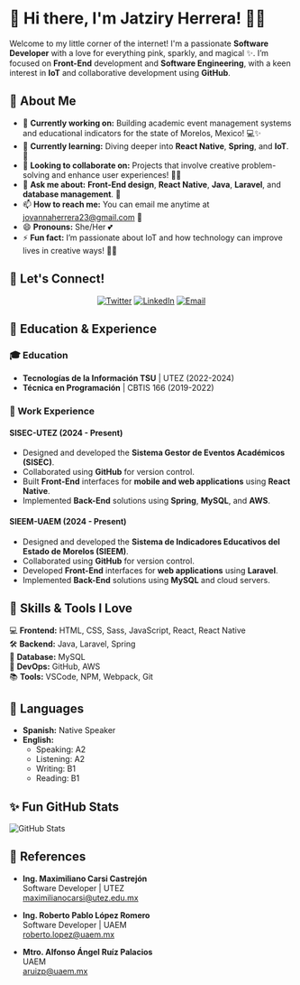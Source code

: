# 💖 Hi there, I'm Jatziry Herrera! 🌸✨

Welcome to my little corner of the internet! I'm a passionate **Software Developer** with a love for everything pink, sparkly, and magical ✨. I’m focused on **Front-End** development and **Software Engineering**, with a keen interest in **IoT** and collaborative development using **GitHub**.

## 🦋 About Me

- 🌸 **Currently working on:** Building academic event management systems and educational indicators for the state of Morelos, Mexico! 💻✨
- 🌱 **Currently learning:** Diving deeper into **React Native**, **Spring**, and **IoT**. 💅
- 👯 **Looking to collaborate on:** Projects that involve creative problem-solving and enhance user experiences! 🎨💡
- 💬 **Ask me about:** **Front-End design**, **React Native**, **Java**, **Laravel**, and **database management**. 🌷
- 📫 **How to reach me:** You can email me anytime at [jovannaherrera23@gmail.com](mailto:jovannaherrera23@gmail.com) 💌
- 😄 **Pronouns:** She/Her 💕
- ⚡ **Fun fact:** I’m passionate about IoT and how technology can improve lives in creative ways! 🧸💕

## 🌷 Let's Connect!

<p align="center">
  <a href="https://twitter.com/jatziry_j03" target="blank"><img src="https://img.shields.io/badge/Twitter-FF69B4?style=for-the-badge&logo=twitter&logoColor=white" alt="Twitter" /></a>
  <a href="https://www.linkedin.com/in/jatziryjhh/" target="blank"><img src="https://img.shields.io/badge/LinkedIn-FF69B4?style=for-the-badge&logo=linkedin&logoColor=white" alt="LinkedIn" /></a>
  <a href="mailto:jovannaherrera23@gmail.com"><img src="https://img.shields.io/badge/Email-FF69B4?style=for-the-badge&logo=gmail&logoColor=white" alt="Email" /></a>
</p>

## 🌸 Education & Experience

### 🎓 Education

- **Tecnologías de la Información TSU** | UTEZ (2022-2024)
- **Técnica en Programación** | CBTIS 166 (2019-2022)

### 💼 Work Experience

#### SISEC-UTEZ (2024 - Present)
- Designed and developed the **Sistema Gestor de Eventos Académicos (SISEC)**.
- Collaborated using **GitHub** for version control.
- Built **Front-End** interfaces for **mobile and web applications** using **React Native**.
- Implemented **Back-End** solutions using **Spring**, **MySQL**, and **AWS**.

#### SIEEM-UAEM (2024 - Present)
- Designed and developed the **Sistema de Indicadores Educativos del Estado de Morelos (SIEEM)**.
- Collaborated using **GitHub** for version control.
- Developed **Front-End** interfaces for **web applications** using **Laravel**.
- Implemented **Back-End** solutions using **MySQL** and cloud servers.

## 🌸 Skills & Tools I Love

💻 **Frontend:** HTML, CSS, Sass, JavaScript, React, React Native  
🛠️ **Backend:** Java, Laravel, Spring  
💾 **Database:** MySQL  
🚀 **DevOps:** GitHub, AWS  
📚 **Tools:** VSCode, NPM, Webpack, Git

## 🌸 Languages

- **Spanish:** Native Speaker  
- **English:**  
  - Speaking: A2  
  - Listening: A2  
  - Writing: B1  
  - Reading: B1

## ✨ Fun GitHub Stats

![GitHub Stats](https://github-readme-stats.vercel.app/api?username=jatziryjhh&show_icons=true&theme=radical)

## 🌷 References

- **Ing. Maximiliano Carsi Castrejón**  
  Software Developer | UTEZ  
  [maximilianocarsi@utez.edu.mx](mailto:maximilianocarsi@utez.edu.mx)

- **Ing. Roberto Pablo López Romero**  
  Software Developer | UAEM  
  [roberto.lopez@uaem.mx](mailto:roberto.lopez@uaem.mx)

- **Mtro. Alfonso Ángel Ruíz Palacios**  
  UAEM  
  [aruizp@uaem.mx](mailto:aruizp@uaem.mx)
